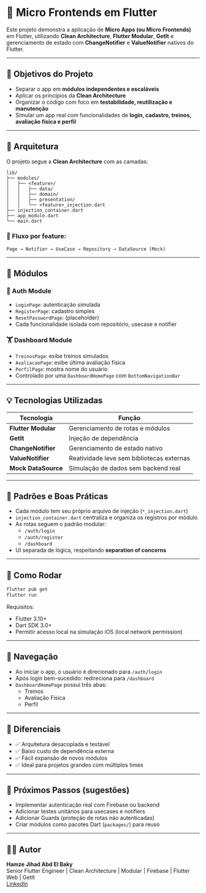 
# 📱 Micro Frontends em Flutter

Este projeto demonstra a aplicação de **Micro Apps (ou Micro Frontends)** em Flutter, utilizando **Clean Architecture**, **Flutter Modular**, **GetIt** e gerenciamento de estado com **ChangeNotifier** e **ValueNotifier** nativos do Flutter.

---

## 🚀 Objetivos do Projeto

- Separar o app em **módulos independentes e escaláveis**
- Aplicar os princípios da **Clean Architecture**
- Organizar o código com foco em **testabilidade, reutilização e manutenção**
- Simular um app real com funcionalidades de **login, cadastro, treinos, avaliação física e perfil**

---

## 🧱 Arquitetura

O projeto segue a **Clean Architecture** com as camadas:

```
lib/
├── modules/
│   ├── <feature>/
│   │   ├── data/
│   │   ├── domain/
│   │   ├── presentation/
│   │   └── <feature>_injection.dart
├── injection_container.dart
├── app_module.dart
└── main.dart
```

### 🔁 Fluxo por feature:
```
Page → Notifier → UseCase → Repository → DataSource (Mock)
```

---

## 🧩 Módulos

### 🔐 Auth Module
- `LoginPage`: autenticação simulada
- `RegisterPage`: cadastro simples
- `ResetPasswordPage`: (placeholder)
- Cada funcionalidade isolada com repositório, usecase e notifier

### 🏋️ Dashboard Module
- `TreinosPage`: exibe treinos simulados
- `AvaliacaoPage`: exibe última avaliação física
- `PerfilPage`: mostra nome do usuário
- Controlado por uma `DashboardHomePage` com `BottomNavigationBar`

---

## 💡 Tecnologias Utilizadas

| Tecnologia        | Função                                       |
|-------------------|----------------------------------------------|
| **Flutter Modular** | Gerenciamento de rotas e módulos             |
| **GetIt**         | Injeção de dependência                       |
| **ChangeNotifier** | Gerenciamento de estado nativo               |
| **ValueNotifier** | Reatividade leve sem bibliotecas externas    |
| **Mock DataSource** | Simulação de dados sem backend real         |

---

## 🧠 Padrões e Boas Práticas

- Cada módulo tem seu próprio arquivo de injeção (`*_injection.dart`)
- `injection_container.dart` centraliza e organiza os registros por módulo
- As rotas seguem o padrão modular:
  - `/auth/login`
  - `/auth/register`
  - `/dashboard`
- UI separada de lógica, respeitando **separation of concerns**

---

## 🧪 Como Rodar

```bash
flutter pub get
flutter run
```

Requisitos:
- Flutter 3.10+
- Dart SDK 3.0+
- Permitir acesso local na simulação iOS (local network permission)

---

## 📲 Navegação

- Ao iniciar o app, o usuário é direcionado para `/auth/login`
- Após login bem-sucedido: redireciona para `/dashboard`
- `DashboardHomePage` possui três abas:
  - Treinos
  - Avaliação Física
  - Perfil

---

## 📌 Diferenciais

- ✅ Arquitetura desacoplada e testável
- ✅ Baixo custo de dependência externa
- ✅ Fácil expansão de novos módulos
- ✅ Ideal para projetos grandes com múltiplos times

---

## 🧩 Próximos Passos (sugestões)

- Implementar autenticação real com Firebase ou backend
- Adicionar testes unitários para usecases e notifiers
- Adicionar Guards (proteção de rotas não autenticadas)
- Criar módulos como pacotes Dart (`packages/`) para reuso

---

## 🧑‍💻 Autor

**Hamze Jihad Abd El Baky**  
Senior Flutter Engineer | Clean Architecture | Modular | Firebase | Flutter Web | GetIt  
[LinkedIn](https://www.linkedin.com/in/hamze-jihad/)
